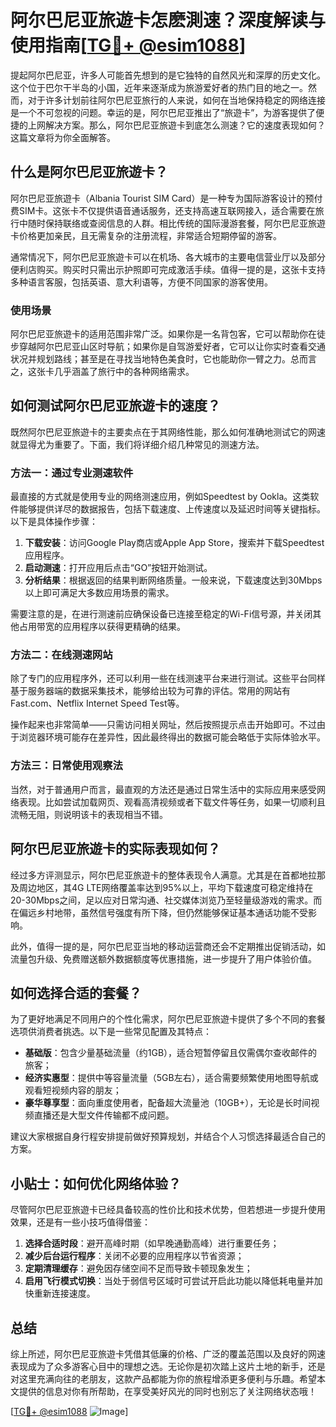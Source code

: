 # 阿尔巴尼亚旅遊卡怎麽測速？深度解读与使用指南[[TG💪+ @esim1088](https://t.me/s/esim1088)]

提起阿尔巴尼亚，许多人可能首先想到的是它独特的自然风光和深厚的历史文化。这个位于巴尔干半岛的小国，近年来逐渐成为旅游爱好者的热门目的地之一。然而，对于许多计划前往阿尔巴尼亚旅行的人来说，如何在当地保持稳定的网络连接是一个不可忽视的问题。幸运的是，阿尔巴尼亚推出了“旅遊卡”，为游客提供了便捷的上网解决方案。那么，阿尔巴尼亚旅遊卡到底怎么测速？它的速度表现如何？这篇文章将为你全面解答。

## 什么是阿尔巴尼亚旅遊卡？

阿尔巴尼亚旅遊卡（Albania Tourist SIM Card）是一种专为国际游客设计的预付费SIM卡。这张卡不仅提供语音通话服务，还支持高速互联网接入，适合需要在旅行中随时保持联络或查阅信息的人群。相比传统的国际漫游套餐，阿尔巴尼亚旅遊卡价格更加亲民，且无需复杂的注册流程，非常适合短期停留的游客。

通常情况下，阿尔巴尼亚旅遊卡可以在机场、各大城市的主要电信营业厅以及部分便利店购买。购买时只需出示护照即可完成激活手续。值得一提的是，这张卡支持多种语言客服，包括英语、意大利语等，方便不同国家的游客使用。

### 使用场景

阿尔巴尼亚旅遊卡的适用范围非常广泛。如果你是一名背包客，它可以帮助你在徒步穿越阿尔巴尼亚山区时导航；如果你是自驾游爱好者，它可以让你实时查看交通状况并规划路线；甚至是在寻找当地特色美食时，它也能助你一臂之力。总而言之，这张卡几乎涵盖了旅行中的各种网络需求。

## 如何测试阿尔巴尼亚旅遊卡的速度？

既然阿尔巴尼亚旅遊卡的主要卖点在于其网络性能，那么如何准确地测试它的网速就显得尤为重要了。下面，我们将详细介绍几种常见的测速方法。

### 方法一：通过专业测速软件

最直接的方式就是使用专业的网络测速应用，例如Speedtest by Ookla。这类软件能够提供详尽的数据报告，包括下载速度、上传速度以及延迟时间等关键指标。以下是具体操作步骤：

1. **下载安装**：访问Google Play商店或Apple App Store，搜索并下载Speedtest应用程序。
2. **启动测速**：打开应用后点击“GO”按钮开始测试。
3. **分析结果**：根据返回的结果判断网络质量。一般来说，下载速度达到30Mbps以上即可满足大多数应用场景的需求。

需要注意的是，在进行测速前应确保设备已连接至稳定的Wi-Fi信号源，并关闭其他占用带宽的应用程序以获得更精确的结果。

### 方法二：在线测速网站

除了专门的应用程序外，还可以利用一些在线测速平台来进行测试。这些平台同样基于服务器端的数据采集技术，能够给出较为可靠的评估。常用的网站有Fast.com、Netflix Internet Speed Test等。

操作起来也非常简单——只需访问相关网址，然后按照提示点击开始即可。不过由于浏览器环境可能存在差异性，因此最终得出的数据可能会略低于实际体验水平。

### 方法三：日常使用观察法

当然，对于普通用户而言，最直观的方法还是通过日常生活中的实际应用来感受网络表现。比如尝试加载网页、观看高清视频或者下载文件等任务，如果一切顺利且流畅无阻，则说明该卡的表现相当不错。

## 阿尔巴尼亚旅遊卡的实际表现如何？

经过多方评测显示，阿尔巴尼亚旅遊卡的整体表现令人满意。尤其是在首都地拉那及周边地区，其4G LTE网络覆盖率达到95%以上，平均下载速度可稳定维持在20-30Mbps之间，足以应对日常沟通、社交媒体浏览乃至轻量级游戏的需求。而在偏远乡村地带，虽然信号强度有所下降，但仍然能够保证基本通话功能不受影响。

此外，值得一提的是，阿尔巴尼亚当地的移动运营商还会不定期推出促销活动，如流量包升级、免费赠送额外数据额度等优惠措施，进一步提升了用户体验价值。

## 如何选择合适的套餐？

为了更好地满足不同用户的个性化需求，阿尔巴尼亚旅遊卡提供了多个不同的套餐选项供消费者挑选。以下是一些常见配置及其特点：

- **基础版**：包含少量基础流量（约1GB），适合短暂停留且仅需偶尔查收邮件的旅客；
- **经济实惠型**：提供中等容量流量（5GB左右），适合需要频繁使用地图导航或观看短视频内容的朋友；
- **豪华尊享型**：面向重度使用者，配备超大流量池（10GB+），无论是长时间视频直播还是大型文件传输都不成问题。

建议大家根据自身行程安排提前做好预算规划，并结合个人习惯选择最适合自己的方案。

## 小贴士：如何优化网络体验？

尽管阿尔巴尼亚旅遊卡已经具备较高的性价比和技术优势，但若想进一步提升使用效果，还是有一些小技巧值得借鉴：

1. **选择合适时段**：避开高峰时期（如早晚通勤高峰）进行重要任务；
2. **减少后台运行程序**：关闭不必要的应用程序以节省资源；
3. **定期清理缓存**：避免因存储空间不足而导致卡顿现象发生；
4. **启用飞行模式切换**：当处于弱信号区域时可尝试开启此功能以降低耗电量并加快重新连接速度。

## 总结

综上所述，阿尔巴尼亚旅遊卡凭借其低廉的价格、广泛的覆盖范围以及良好的网速表现成为了众多游客心目中的理想之选。无论你是初次踏上这片土地的新手，还是对这里充满向往的老朋友，这款产品都能为你的旅程增添更多便利与乐趣。希望本文提供的信息对你有所帮助，在享受美好风光的同时也别忘了关注网络状态哦！

[[TG💪+ @esim1088](https://t.me/s/esim1088) ![Image](https://i.postimg.cc/4NQfJmqS/Snipaste-2025-05-13-00-14-12.png)]